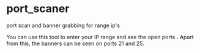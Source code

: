 # port_scaner
port scan and banner grabbing for range ip's

You can use this tool to enter your IP range and see the open ports ، Apart from this, the banners can be seen on ports 21 and 25.
